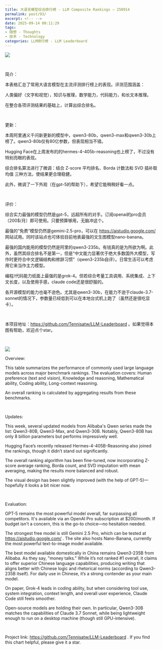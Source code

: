 ```yaml
---
title: 大语言模型综合排行榜 - LLM Composite Rankings – 250914
permalink: post/93/
excerpt: <!-- -->
date: 2025-09-14 00:11:29
tags: 
- 随想 - Thoughts
- 技术 - Technology
categories: LLM排行榜 - LLM Leaderboard
---
```


![](zh.png)

<br>

简介：

本表格汇总了常用大语言模型在主流评测排行榜上的表现。评测范围涵盖：

人类偏好（文字和视觉），知识与推理，数学能力，代码能力，和长文本推理。

在整合各项评测结果的基础上，计算出综合排名。

<br>

更新：

本周阿里通义千问新更新的模型中，qwen3-80b，qwen3-max和qwen3-30b上榜了。qwen3-80b仅有80亿参数，但表现相当不错。

Hugging Face在上周发布的的hermes-4-405b-reasoning也上榜了，不过没有特别亮眼的表现。

综合排名算法进行了微调：结合 Z-score 平均排名、Borda 计数法和 SVD 插补取均值 三种方法，使结果更合理稳健。

此外，微调了一下外观（在gpt-5的帮助下），希望它能稍稍好看一点。

<br>

评价：

综合实力最强的模型仍然是gpt-5，远超所有的对手。订阅openai的pro会员（200$/月）即可使用。只要预算够用，无脑冲这个。

最强的“免费”模型仍然是gemini-2.5-pro，可以在 https://aistudio.google.com/ 网站试用。同时该站点也可体验目前地表最强的文生图模型nano-banana。

最强的国内能用的模型仍然是阿里的qwen3-235b。有钱真的是为所欲为啊。此外，虽然其综合排名不是第一，但是“中文能力显著优于绝大多数国外大模型，写作时更符合中文逻辑结构和修辞习惯”（qwen3-235b自评）。日常生活可以考虑用它来当作主力模型。

编程/代码能力纸面上最强的是grok-4。但若综合考量工具调用、系统集成、上下文长度，以及使用手感，claude code还是很舒服的。

各开源模型的能力也毫不逊色。尤其是qwen3-30b，在能力不逊于claude-3.7-sonnet的情况下，参数量已经低到可以在本地台式机上跑了（虽然还是很吃显卡）。

<br>

本项目地址：https://github.com/Tennisatw/LLM-Leaderboard 。如果觉得本图有帮助，欢迎点个star。

<br>

![](en.png)

Overview:

This table summarizes the performance of commonly used large language models across major benchmark rankings. The evaluation covers: Human preference (text and vision), Knowledge and reasoning, Mathematical ability, Coding ability, Long-context reasoning.

An overall ranking is calculated by aggregating results from these benchmarks.

<br>

Updates:

This week, several updated models from Alibaba's Qwen series made the list: Qwen3-80B, Qwen3-Max, and Qwen3-30B. Notably, Qwen3-80B has only 8 billion parameters but performs impressively well.

Hugging Face’s recently released Hermes-4-405B-Reasoning also joined the rankings, though it didn’t stand out significantly.

The overall ranking algorithm has been fine-tuned, now incorporating Z-score average ranking, Borda count, and SVD imputation with mean averaging, making the results more balanced and robust.

The visual design has been slightly improved (with the help of GPT-5)—hopefully it looks a bit nicer now.

<br>

Evaluation:

GPT-5 remains the most powerful model overall, far surpassing all competitors. It's available via an OpenAI Pro subscription at $200/month. If budget isn't a concern, this is the go-to choice—no hesitation needed.

The strongest free model is still Gemini 2.5 Pro, which can be tested at https://aistudio.google.com/
. The site also hosts Nano-Banana, currently the most powerful text-to-image model available.

The best model available domestically in China remains Qwen3-235B from Alibaba. As they say, "money talks." While it’s not ranked #1 overall, it claims to offer superior Chinese language capabilities, producing writing that aligns better with Chinese logic and rhetorical norms (according to Qwen3-235B itself). For daily use in Chinese, it’s a strong contender as your main model.

On paper, Grok-4 leads in coding ability, but when considering tool use, system integration, context length, and overall user experience, Claude Code still feels smoother.

Open-source models are holding their own. In particular, Qwen3-30B matches the capabilities of Claude 3.7 Sonnet, while being lightweight enough to run on a desktop machine (though still GPU-intensive).

<br>

Project link: https://github.com/Tennisatw/LLM-Leaderboard . If you find this chart helpful, please give it a star.
